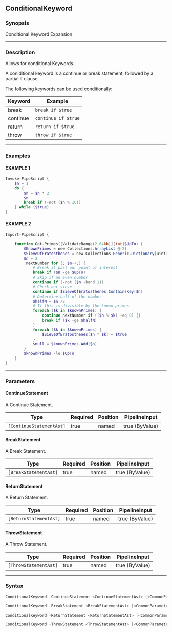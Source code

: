 ConditionalKeyword
------------------




### Synopsis
Conditional Keyword Expansion



---


### Description

Allows for conditional Keywords.

A coniditional keyword is a continue or break statement, followed by a partial if clause.

The following keywords can be used conditionally:

|Keyword  |Example            |
|---------|-----------------  |
|break    |`break if $true`   |
|continue |`continue if $true`|
|return   |`return if $true`  |
|throw    |`throw if $true`   |



---


### Examples
#### EXAMPLE 1
```PowerShell
Invoke-PipeScript {
    $n = 1
    do {
        $n = $n * 2
        $n
        break if (-not ($n % 16))
    } while ($true)
}
```

#### EXAMPLE 2
```PowerShell
Import-PipeScript {
    
    function Get-Primes([ValidateRange(2,64kb)][int]$UpTo) {
        $KnownPrimes = new Collections.ArrayList @(2)
        $SieveOfEratosthenes = new Collections.Generic.Dictionary[uint32,bool]            
        $n = 2
        :nextNumber for (; $n++;) {             
            # Break if past our point of interest
            break if ($n -ge $upTo)
            # Skip if an even number
            continue if (-not ($n -band 1))
            # Check our sieve
            continue if $SieveOfEratosthenes.ContainsKey($n)
            # Determine half of the number
            $halfN = $n /2
            # If this is divisible by the known primes
            foreach ($k in $knownPrimes) {
                continue nextNumber if (($n % $k) -eq 0) {}
                break if ($k -ge $halfN)
            }                
            foreach ($k in $knownPrimes) {
                $SieveOfEratosthenes[$n * $k] = $true                
            }
            $null = $knownPrimes.Add($n)
        }
        $knownPrimes -le $UpTo
    }
}
```



---


### Parameters
#### **ContinueStatement**

A Continue Statement.






|Type                    |Required|Position|PipelineInput |
|------------------------|--------|--------|--------------|
|`[ContinueStatementAst]`|true    |named   |true (ByValue)|



#### **BreakStatement**

A Break Statement.






|Type                 |Required|Position|PipelineInput |
|---------------------|--------|--------|--------------|
|`[BreakStatementAst]`|true    |named   |true (ByValue)|



#### **ReturnStatement**

A Return Statement.






|Type                  |Required|Position|PipelineInput |
|----------------------|--------|--------|--------------|
|`[ReturnStatementAst]`|true    |named   |true (ByValue)|



#### **ThrowStatement**

A Throw Statement.






|Type                 |Required|Position|PipelineInput |
|---------------------|--------|--------|--------------|
|`[ThrowStatementAst]`|true    |named   |true (ByValue)|





---


### Syntax
```PowerShell
ConditionalKeyword -ContinueStatement <ContinueStatementAst> [<CommonParameters>]
```
```PowerShell
ConditionalKeyword -BreakStatement <BreakStatementAst> [<CommonParameters>]
```
```PowerShell
ConditionalKeyword -ReturnStatement <ReturnStatementAst> [<CommonParameters>]
```
```PowerShell
ConditionalKeyword -ThrowStatement <ThrowStatementAst> [<CommonParameters>]
```
